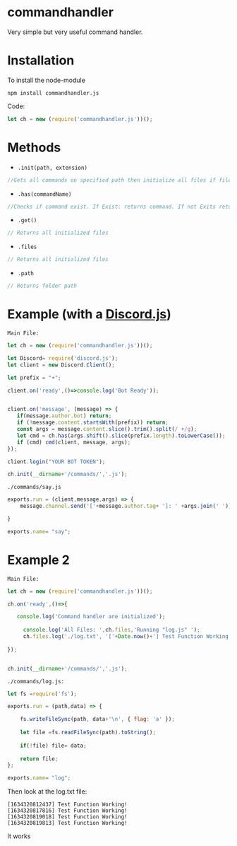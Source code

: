 # commandhandler
Very simple but very useful command handler. 

<h1>Installation</h1>

To install the node-module

``
npm install commandhandler.js
``

Code:
```js
let ch = new (require('commandhandler.js'))();
```

<h1>Methods</h1>

 - `.init(path, extension)`
 ```js 
//Gets all commands on specified path then initialize all files if file extension correct 
```
 - `.has(commandName)`
 ```js 
 //Checks if command exist. If Exist: returns command. If not Exits returns false
 ```
 - `.get()`
  ```js 
 // Returns all initialized files
 ```
 - `.files`
 ```js 
 // Returns all initialized files
 ```
 - `.path` 
 ```js 
 // Returns folder path
 ```
 
<h1>Example (with a <a href="https://discord.js.org/">Discord.js</a>) </h1>

``Main File:``

```js
let ch = new (require('commandhandler.js'))();

let Discord= require('discord.js');
let client = new Discord.Client();

let prefix = "+";

client.on('ready',()=>console.log('Bot Ready'));


client.on('message', (message) => {
   if(message.author.bot) return;
   if (!message.content.startsWith(prefix)) return;
   const args = message.content.slice().trim().split(/ +/g);
   let cmd = ch.has(args.shift().slice(prefix.length).toLowerCase());
   if (cmd) cmd(client, message, args);
});

client.login("YOUR BOT TOKEN");

ch.init(__dirname+'/commands/','.js');
```

``./commands/say.js``

```js
exports.run = (client,message,args) => {
    message.channel.send('['+message.author.tag+ ']: ' +args.join(' '));

}

exports.name= "say"; 
```


<h1>Example 2</h1>

 ``Main File:``

~~~ js
let ch = new (require('commandhandler.js'))();

ch.on('ready',()=>{

   console.log('Command handler are initialized');
   
     console.log('All Files: ',ch.files,'Running "log.js" ');
     ch.files.log('./log.txt', '['+Date.now()+'] Test Function Working!');
     
});


ch.init(__dirname+'/commands/','.js');
~~~

 ``./commands/log.js:``

~~~ js
let fs =require('fs');

exports.run = (path,data) => {

    fs.writeFileSync(path, data+'\n', { flag: 'a' });
    
    let file =fs.readFileSync(path).toString();
    
    if(!file) file= data;
    
    return file;
};

exports.name= "log";
~~~

Then look at the log.txt file:
~~~
[1634320812437] Test Function Working!
[1634320817816] Test Function Working!
[1634320819018] Test Function Working!
[1634320819813] Test Function Working!
~~~
It works
